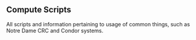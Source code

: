 ## Compute Scripts

All scripts and information pertaining to usage of common things, such as Notre Dame CRC and Condor systems.

